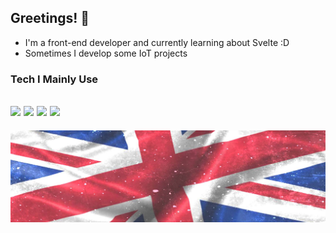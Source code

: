 ## Greetings! 👋
- I'm a front-end developer and currently learning about Svelte :D
- Sometimes I develop some IoT projects

### Tech I Mainly Use
<img src="https://img.shields.io/badge/shadcn%2Fui-000000?style=for-the-badge&logo=shadcnui&logoColor=whit"> <img src="https://img.shields.io/badge/TypeScript-007ACC?style=for-the-badge&logo=typescript&logoColor=white"> <img src="https://img.shields.io/badge/SvelteKit-FF3E00?style=for-the-badge&logo=Svelte&logoColor=white"> <img src="https://img.shields.io/badge/bun-282a36?style=for-the-badge&logo=bun&logoColor=fbf0df">
-
![union-jack](img/union-jack.jpg)
